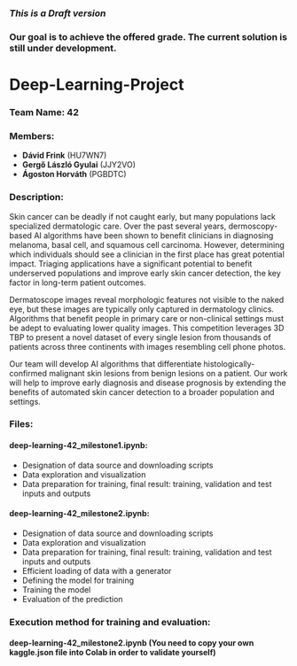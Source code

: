 ### *This is a Draft version*
### Our goal is to achieve the offered grade. The current solution is still under development.
# Deep-Learning-Project

### **Team Name:** 42

### Members:
- **Dávid Frink** (HU7WN7)
- **Gergő László Gyulai** (JJY2VO)
- **Ágoston Horváth** (PGBDTC)

### Description:
Skin cancer can be deadly if not caught early, but many populations lack specialized dermatologic care. Over the past several years, dermoscopy-based AI algorithms have been shown to benefit clinicians in diagnosing melanoma, basal cell, and squamous cell carcinoma. However, determining which individuals should see a clinician in the first place has great potential impact. Triaging applications have a significant potential to benefit underserved populations and improve early skin cancer detection, the key factor in long-term patient outcomes.

Dermatoscope images reveal morphologic features not visible to the naked eye, but these images are typically only captured in dermatology clinics. Algorithms that benefit people in primary care or non-clinical settings must be adept to evaluating lower quality images. This competition leverages 3D TBP to present a novel dataset of every single lesion from thousands of patients across three continents with images resembling cell phone photos.

Our team will develop AI algorithms that differentiate histologically-confirmed malignant skin lesions from benign lesions on a patient. Our work will help to improve early diagnosis and disease prognosis by extending the benefits of automated skin cancer detection to a broader population and settings.

### Files:
#### deep-learning-42_milestone1.ipynb:
- Designation of data source and downloading scripts
- Data exploration and visualization
- Data preparation for training, final result: training, validation and test inputs and outputs

#### deep-learning-42_milestone2.ipynb:
- Designation of data source and downloading scripts
- Data exploration and visualization
- Data preparation for training, final result: training, validation and test inputs and outputs
- Efficient loading of data with a generator
- Defining the model for training
- Training the model
- Evaluation of the prediction

### Execution method for training and evaluation:
#### deep-learning-42_milestone2.ipynb (You need to copy your own kaggle.json file into Colab in order to validate yourself)
